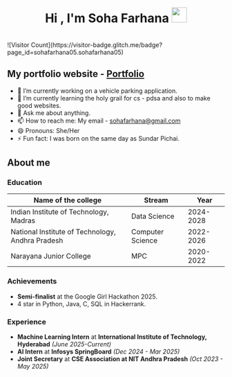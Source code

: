 <h1 align="center"><b>Hi , I'm Soha Farhana </b><img src="https://media.giphy.com/media/hvRJCLFzcasrR4ia7z/giphy.gif" width="35"></h1>
<!--  -->
<!-- <p align="center">
  <a href="https://github.com/DenverCoder1/readme-typing-svg"><img src="https://readme-typing-svg.herokuapp.com?font=Time+New+Roman&color=cyan&size=25&center=true&vCenter=true&width=600&height=100&lines=Assalamu+O+Alaikum+Warahmatullah..&hearts;++;Data+Science+Student,;Computer+Science+Student,;Active+Learner/Researcher,;Love+to+learn+new+stuffs..<3"></a>
</p>
 -->

<br>
![Visitor Count](https://visitor-badge.glitch.me/badge?page_id=sohafarhana05.sohafarhana05)

## My portfolio website - [Portfolio](https://sohafarhana05.github.io/Portfolio/)
- 🔭 I’m currently working on a vehicle parking application.
- 🌱 I’m currently learning the holy grail for cs - pdsa and also to make good websites.
- 💬 Ask me about anything.
- 📫 How to reach me: My email - sohafarhana@gmail.com
- 😄 Pronouns: She/Her
- ⚡ Fun fact: I was born on the same day as Sundar Pichai.


## About me 
### Education
| Name of the college                                | Stream            |  Year     | 
|----------------------------------------------------|-------------------|-----------|
|  Indian Institute of Technology, Madras            |  Data Science     | 2024-2028 | 
|  National Institute of Technology, Andhra Pradesh  |  Computer Science | 2022-2026 | 
|  Narayana Junior College                           |  MPC              | 2020-2022 | 

### Achievements

* **Semi-finalist** at the Google Girl Hackathon 2025.
* 4 star in Python, Java, C, SQL in Hackerrank.
   
### Experience 
* **Machine Learning Intern** at **International Institute of Technology, Hyderabad** *(June 2025-Current)*
* **AI Intern** at  **Infosys SpringBoard** *(Dec 2024 - Mar 2025)*
* **Joint Secretary** at **CSE Association at NIT Andhra Pradesh** *(Oct 2023 - May 2025)*
  
